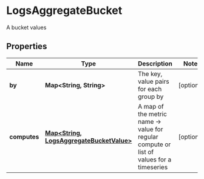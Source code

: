 # LogsAggregateBucket

A bucket values

## Properties

| Name         | Type                                                                           | Description                                                                                 | Notes      |
| ------------ | ------------------------------------------------------------------------------ | ------------------------------------------------------------------------------------------- | ---------- |
| **by**       | **Map&lt;String, String&gt;**                                                  | The key, value pairs for each group by                                                      | [optional] |
| **computes** | [**Map&lt;String, LogsAggregateBucketValue&gt;**](LogsAggregateBucketValue.md) | A map of the metric name -&gt; value for regular compute or list of values for a timeseries | [optional] |
